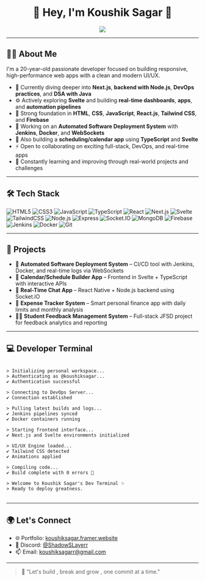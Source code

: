 <h1 align="center">🌟 Hey, I'm Koushik Sagar 🌟</h1>
<p align="center">
  <img src="https://readme-typing-svg.herokuapp.com?font=Fira+Code&size=24&pause=1000&color=00C7FF&center=true&vCenter=true&width=650&lines=Full-Stack+Developer;DevOps+Engineer+%7C+DSA+%7C+UI%2FUX+Designer;Turning+ideas+into+reality+through+code" />
</p>

---

## 🧑‍💻 About Me

I'm a 20-year-old passionate developer focused on building responsive, high-performance web apps with a clean and modern UI/UX.

- 🌱 Currently diving deeper into **Next.js**, **backend with Node.js**, **DevOps practices**, and **DSA with Java**
- ⚙️ Actively exploring **Svelte** and building **real-time dashboards**, **apps**, and **automation pipelines**
- 🔧 Strong foundation in **HTML**, **CSS**, **JavaScript**, **React.js**, **Tailwind CSS**, and **Firebase**
- 🧪 Working on an **Automated Software Deployment System** with **Jenkins**, **Docker**, and **WebSockets**
- 📅 Also building a **scheduling/calendar app** using **TypeScript** and **Svelte**
- ⚡ Open to collaborating on exciting full-stack, DevOps, and real-time apps
- 🎯 Constantly learning and improving through real-world projects and challenges

---

## 🛠️ Tech Stack

![HTML5](https://img.shields.io/badge/-HTML5-E34F26?style=flat&logo=html5&logoColor=fff)
![CSS3](https://img.shields.io/badge/-CSS3-1572B6?style=flat&logo=css3)
![JavaScript](https://img.shields.io/badge/-JavaScript-F7DF1E?style=flat&logo=javascript&logoColor=black)
![TypeScript](https://img.shields.io/badge/-TypeScript-3178C6?style=flat&logo=typescript&logoColor=white)
![React](https://img.shields.io/badge/-React-61DAFB?style=flat&logo=react)
![Next.js](https://img.shields.io/badge/-Next.js-000?style=flat&logo=next.js)
![Svelte](https://img.shields.io/badge/-Svelte-FF3E00?style=flat&logo=svelte&logoColor=white)
![TailwindCSS](https://img.shields.io/badge/-TailwindCSS-38B2AC?style=flat&logo=tailwind-css)
![Node.js](https://img.shields.io/badge/-Node.js-339933?style=flat&logo=nodedotjs&logoColor=white)
![Express](https://img.shields.io/badge/-Express-000000?style=flat&logo=express&logoColor=white)
![Socket.IO](https://img.shields.io/badge/-Socket.IO-010101?style=flat&logo=socket.io&logoColor=white)
![MongoDB](https://img.shields.io/badge/-MongoDB-47A248?style=flat&logo=mongodb&logoColor=white)
![Firebase](https://img.shields.io/badge/-Firebase-FFCA28?style=flat&logo=firebase&logoColor=black)
![Jenkins](https://img.shields.io/badge/-Jenkins-D24939?style=flat&logo=jenkins&logoColor=white)
![Docker](https://img.shields.io/badge/-Docker-2496ED?style=flat&logo=docker&logoColor=white)
![Git](https://img.shields.io/badge/-Git-F05032?style=flat&logo=git&logoColor=white)

---

## 🚀 Projects

- 🔄 **Automated Software Deployment System** – CI/CD tool with Jenkins, Docker, and real-time logs via WebSockets
- 📆 **Calendar/Schedule Builder App** – Frontend in Svelte + TypeScript with interactive APIs
- 💬 **Real-Time Chat App** – React Native + Node.js backend using Socket.IO
- 💸 **Expense Tracker System** – Smart personal finance app with daily limits and monthly analysis
- 🧑‍🏫 **Student Feedback Management System** – Full-stack JFSD project for feedback analytics and reporting

---

## 💻 Developer Terminal

<pre>
<code>
> Initializing personal workspace...
> Authenticating as @koushiksagar...
✔ Authentication successful

> Connecting to DevOps Server...
✔ Connection established

> Pulling latest builds and logs...
✔ Jenkins pipelines synced
✔ Docker containers running

> Starting frontend interface...
✔ Next.js and Svelte environments initialized

> UI/UX Engine loaded...
✔ Tailwind CSS detected
✔ Animations applied

> Compiling code...
✔ Build complete with 0 errors 🚀

> Welcome to Koushik Sagar's Dev Terminal ✨
> Ready to deploy greatness.
</code>
</pre>

---

## 🌍 Let's Connect

- 🌐 Portfolio: [koushiksagar.framer.website](https://koushiksagar.framer.website/)
- 💬 Discord: [@ShadowSLayerr](https://discordapp.com/users/1012026647978975245)
- 📫 Email: [koushiksagarr@gmail.com](mailto:koushiksagarr@gmail.com)

---

> 🚀 "Let's build , break and grow , one commit at a time."
